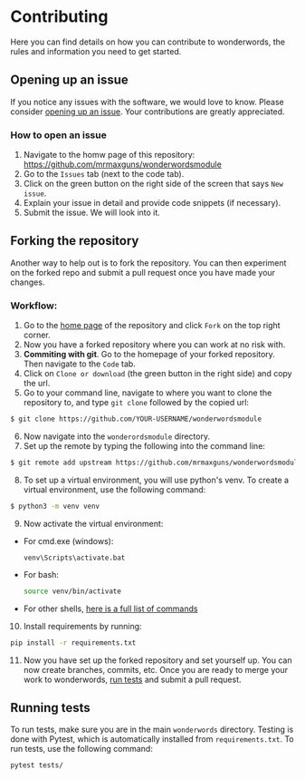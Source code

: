 # Contributing
Here you can find details on how you can contribute to wonderwords, the rules and information you need to get started.

## Opening up an issue
If you notice any issues with the software, we would love to know. Please consider [opening up an issue](https://github.com/mrmaxguns/wonderwordsmodule/issues).
Your contributions are greatly appreciated.

### How to open an issue
1. Navigate to the homw page of this repository: https://github.com/mrmaxguns/wonderwordsmodule
2. Go to the `Issues` tab (next to the code tab).
3. Click on the green button on the right side of the screen that says `New issue`.
4. Explain your issue in detail and provide code snippets (if necessary).
5. Submit the issue. We will look into it.

## Forking the repository
Another way to help out is to fork the repository. You can then experiment on the forked repo and submit a pull request once you have made your changes.

### Workflow:
1. Go to the [home page](https://github.com/mrmaxguns/wonderwordsmodule) of the repository and click `Fork` on the top right corner.
2. Now you have a forked repository where you can work at no risk with.
3. **Commiting with git**. Go to the homepage of your forked repository. Then navigate to the `Code` tab.
4. Click on `Clone or download` (the green button in the right side) and copy the url.
5. Go to your command line, navigate to where you want to clone the repository to, and type `git clone` followed by the copied url:
  ```bash
  $ git clone https://github.com/YOUR-USERNAME/wonderwordsmodule
  ```
6. Now navigate into the `wonderordsmodule` directory.
7. Set up the remote by typing the following into the command line:
  ```bash
  $ git remote add upstream https://github.com/mrmaxguns/wonderwordsmodule.git
  ```
8. To set up a virtual environment, you will use python's venv. To create a virtual environment, use the following command:
  ```bash
  $ python3 -m venv venv
  ```
9. Now activate the virtual environment:
  * For cmd.exe (windows):
    ```
    venv\Scripts\activate.bat
    ```
  * For bash:
    ```bash
    source venv/bin/activate
    ```
  * For other shells, [here is a full list of commands](https://docs.python.org/3/library/venv.html#creating-virtual-environments)
10. Install requirements by running:
  ```bash
  pip install -r requirements.txt
  ```
11. Now you have set up the forked repository and set yourself up. You can now create branches, commits, etc. Once you are ready to merge your work to wonderwords, [run tests](#running-tests) and submit a pull request.

## Running tests
To run tests, make sure you are in the main `wonderwords` directory. Testing is done with Pytest, which is automatically installed from `requirements.txt`. To run tests, use the following command:

```bash
pytest tests/
```
